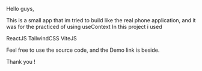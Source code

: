 Hello guys, 

This is a small app that im tried to build like the real phone application, and it was for the practiced of using useContext
In this project i used

ReactJS TailwindCSS ViteJS

Feel free to use the source code, and the Demo link is beside.

Thank you !

